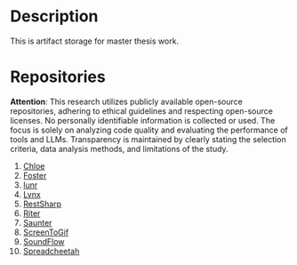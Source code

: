 # Description
This is artifact storage for master thesis work.

# Repositories

**Attention**: This research utilizes publicly available open-source repositories, adhering to ethical guidelines and respecting open-source licenses.  No personally identifiable information is collected or used. The focus is solely on analyzing code quality and evaluating the performance of tools and LLMs. Transparency is maintained by clearly stating the selection criteria, data analysis methods, and limitations of the study.

1. [Chloe](https://github.com/shuxinqin/Chloe)
2. [Foster](https://github.com/FosterFramework/Foster)
3. [lunr](https://github.com/bleroy/lunr-core)
4. [Lynx](https://github.com/lynx-chess/Lynx)
5. [RestSharp](https://github.com/restsharp/RestSharp)
6. [Riter](https://github.com/mohammadKarimi/Riter)
7. [Saunter](https://github.com/asyncapi/saunter)
8. [ScreenToGif](https://github.com/NickeManarin/ScreenToGif)
9. [SoundFlow](https://github.com/LSXPrime/SoundFlow)
10. [Spreadcheetah](https://github.com/sveinungf/spreadcheetah) 
